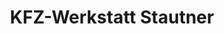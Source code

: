 ---
title: "KFZ-Werkstatt Stautner"
url: /baierbrunn/kfz-werkstatt-stautner/
shop: Autowerkstatt
---